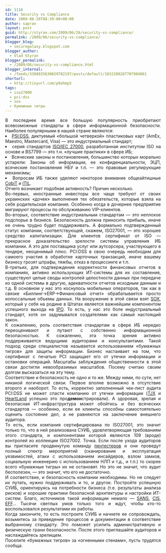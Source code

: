 ```yaml
---
id: 1116
title: Security vs Compliance
date: 2009-06-26T08:39:00+00:00
author: sapran
layout: post
guid: http://styran.com/2009/06/26/security-vs-compliance/
permalink: /2009/06/security-vs-compliance/
blogger_blog:
  - securegalaxy.blogspot.com
blogger_author:
  - Vlad Styran
blogger_permalink:
  - /2009/06/security-vs-compliance.html
blogger_internal:
  - /feeds/3388835630659782197/posts/default/1032289287707984801
shorturl:
  - http://tinyurl.com/p9ahmp5
tags:
  - iso27000
  - pci:dss
  - sox
  - бумажные тигры
---
```

<div style="text-align: justify;">
  В последнее время все большую популярность приобретают всевозможные стандарты в сфере информационной безопасности. Наиболее популярными в нашей стране являются:
</div>

<li style="text-align: justify;">
  <a href="http://pcidss.ru/faq/">PSI:DSS</a>, диктуемый &#171;большой четверкой&#187; пластиковых карт (AmEx, Maestro, Mastercard, Visa) &#8212; это индустриальный стандарт;
</li>
<li style="text-align: justify;">
  серия стандартов <a href="http://www.27000.org/">ISO/IEC 27000</a>, разработанная институтом ISO на основе и BS7799 &#8212; это т.н. &#171;лучшие практики&#187; в сфере ИБ;
</li>
<li style="text-align: justify;">
  Всяческие законы и постановления, большинство которых морально устарели: Законы об информации, ее конфиденциальности, ЭЦП, всяческие постановления НБУ и т.п. &#8212; это правовые регулирующие механизмы;
</li>
<li style="text-align: justify;">
  Вопросам ИБ также уделяют некоторое внимание общеайтишные <a href="http://ru.wikipedia.org/wiki/Cobit">CobiT</a>&nbsp;и <a href="http://ru.wikipedia.org/wiki/ITIL">ITIL</a>.
</li>

<div style="text-align: justify;">
  Отчего возникает подобная активность? Причин несколько.
</div>

<div style="text-align: justify;">
</div>

<div style="text-align: justify;">
  Во-первых, иностранные инвесторы все чаще требуют от своих украинских &#171;дочек&#187; выполнения тех обязательств, которые взяла на себя родительская компания. Особенно когда в дочернее предприятие мигрируют процессы по обслуживанию VIP-клиентов.
</div>

<div style="text-align: justify;">
</div>

<div style="text-align: justify;">
  Во-вторых, соответствие индустриальным стандартам &#8212; это неплохое подспорье в бизнесе. Безопасность должна приносить прибыль, иначе ее очень трудно будет поддерживать. А формально подтвержденный статус компании, соответствующей, скажем, ISO27001, &#8212; это хорошее средство капитализации. Для клиентов сертификат от ISO &#8212; прекрасное доказательство зрелости системы управления ИБ компании. А это для поставщика услуг или аутсорсера, участвующего в тендере, неоценимый плюс. PCI:DSS в свою очередь необходим для самоего участия в обработке карточных транзакций, иначе вашему бизнесу грозят штрафы, тяжбы, отказ в процессинге и т.п.
</div>

<div style="text-align: justify;">
</div>

<div style="text-align: justify;">
  В-третьих, для подтверждения корректности финансовых отчетов в компаниях, активно использующих ИТ-системы<span style="font-weight: bold;"> </span>для их составления, существуют целые своды контролей целостности данных при передаче из одной системы в другую, адекватности отчетов исходным данным и т.д. В основном у нас это коснулось мобильных операторов, так как в связке &#171;Биллинг->ERP->Финансовый отчет&#187; обрабатывается просто колоссальные объемы данных. На вооружение в этой связи взят <a href="http://en.wikipedia.org/wiki/Sarbanes-Oxley_Act">SOX</a>, который у себя на родине в Штатах является важнейшим компонентом успешного выхода на <a href="http://en.wikipedia.org/wiki/IPO">IPO</a>. То есть, у нас это боле индустриальный стандарт, хотя он задумывался создателями как самый настоящий закон.
</div>

<div style="text-align: justify;">
</div>

<div style="text-align: justify;">
  К сожалению, роль соответствия стандартам в сфере ИБ нередко переоценивают и путают с собственно информационной безопасностью. К сожалению, эта точка зрения активно поддерживается ведущими аудиторами и консультантами. Такой подход среди специалистов называется использованием &#171;бумажных тигров&#187; для защиты информации. Бизнес настаивает на том, что сертификат с печатью PCI защищает его от утечки информации и остановки операций. Масштабы заблуждения общественности в этой связи достигли невообразимых масштабов. Посему считаю своим долгом высказаться на эту тему.
</div>

<div style="text-align: justify;">
</div>

<div style="text-align: justify;">
  Соответствие и безопасность не одно и то же. Между ними, по сути, нет никакой логической связи. Первое вполне возможно в отсутствие второго и наоборот. То есть, корректно заполненный чек-лист аудита PCI:DSS не может спасти компанию от утечки информации (<a href="http://www.networkworld.com/news/2007/011807-tjx-computer-hack.html">TJX</a> и <a href="http://www.computerworld.com/action/article.do?command=viewArticleBasic&articleId=9126379">HeartLand</a> успешно это про<span style="font-weight: bold;">демон</span>стрировали). А здоровая, зрелая и безопасная ИТ-инфраструктура может обойтись и без всяческих стандартов &#8212; особенно, если ее клиенты способны самостоятельно оценить состояние дел, а не равняются на заключение внешнего аудитора.
</div>

<div style="text-align: justify;">
</div>

<div style="text-align: justify;">
  То есть, если компания сертифицирована по ISO27001, это значит только то, что в ней реализована СУИБ, удовлетворяющая требованиям этого стандарта, и компонентами которой являются 109 (вроде) контролей из коллекции ISO27002. Точка. Если после ухода аудиторов вы пригласите продвинутую команду <a href="http://en.wikipedia.org/wiki/Penetration_testing">пентестеров</a> и они проведут полный спектр мероприятий (сканирование и эксплуатация уязвимостей, атаки с использованием инсайдеров, взлом замков, социальную инженерию с использованием НЛП и т.д., и т.п.) то скорее всего &#171;бумажные тигры&#187; их не остановят. Но это не значит, что аудит бесполезен, &#8212; это значит, что его не достаточно.
</div>

<div style="text-align: justify;">
</div>

<div style="text-align: justify;">
  И соответствие, и безопасность компании необходимы. Но не следует их путать, нужно поддерживать и то, и другое. Постройте успешную СУИБ, ориентируясь на потребности бизнеса (т.е. результаты анализа рисков) и хорошие практики безопасной архитектуры и настройки ИТ-систем. Благо, источников такой информации немало &#8212; <a href="http://www.sans.org/">SANS</a>, <a href="http://www.cisecurity.org/">CIS</a>, <a href="http://eff.org/">EFF</a>&#8230; Тысячи светлых умов только того и ждут, чтобы кто-то воспользовался результатами их работы.
</div>

<div style="text-align: justify;">
</div>

<div style="text-align: justify;">
  Когда закончите, то есть построите СУИБ и начнете ее сопровождать, возьмитесь за приведение процессов и документации в соответствие выбранному стандарту. Это поможет усилить административную и физическую грани безопасности. После этого приглашайте аудиторов и наслаждайтесь зрелищем.
</div>

<div style="text-align: justify;">
</div>

<div style="text-align: justify;">
  Поселите &#171;бумажных тигров&#187; за &#171;огненными стенами&#187;, пусть трудятся сообща.
</div>

<div class="addtoany_share_save_container addtoany_content_bottom">
  <div class="a2a_kit a2a_kit_size_32 addtoany_list a2a_target" id="wpa2a_25">
    <a class="a2a_button_facebook" href="http://www.addtoany.com/add_to/facebook?linkurl=https%3A%2F%2Fblog.styran.com%2F2009%2F06%2Fsecurity-vs-compliance%2F&linkname=Security%20vs%20Compliance" title="Facebook" rel="nofollow" target="_blank"></a><a class="a2a_button_twitter" href="http://www.addtoany.com/add_to/twitter?linkurl=https%3A%2F%2Fblog.styran.com%2F2009%2F06%2Fsecurity-vs-compliance%2F&linkname=Security%20vs%20Compliance" title="Twitter" rel="nofollow" target="_blank"></a><a class="a2a_button_google_plus" href="http://www.addtoany.com/add_to/google_plus?linkurl=https%3A%2F%2Fblog.styran.com%2F2009%2F06%2Fsecurity-vs-compliance%2F&linkname=Security%20vs%20Compliance" title="Google+" rel="nofollow" target="_blank"></a><a class="a2a_button_linkedin" href="http://www.addtoany.com/add_to/linkedin?linkurl=https%3A%2F%2Fblog.styran.com%2F2009%2F06%2Fsecurity-vs-compliance%2F&linkname=Security%20vs%20Compliance" title="LinkedIn" rel="nofollow" target="_blank"></a><a class="a2a_dd addtoany_share_save" href="https://www.addtoany.com/share"></a>
  </div>
</div>